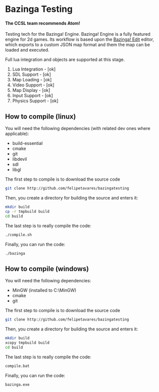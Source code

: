 Bazinga Testing
==============

#### The CCSL team recommends Atom!

Testing tech for the Bazinga! Engine.
Bazinga! Engine is a fully featured engine for 2d games.
Its workflow is based upon the [Bazinga! Edit](https://github.com/felipetavares/bazinga.v2) editor, which exports to a custom JSON
map format and them the map can be loaded and executed.

Full lua integration and objects are supported at this stage.

1. Lua Integration  - [ok]
2. SDL Support      - [ok]
3. Map Loading      - [ok]
4. Video Support    - [ok]
5. Map Display      - [ok]
6. Input Support    - [ok]
7. Physics Support  - [ok]

How to compile (linux)
----------------------

You will need the following dependencies (with related dev ones where applicable):

* build-essential
* cmake
* git
* libdevil
* sdl
* libgl

The first step to compile is to download the source code

```bash
git clone http://github.com/felipetavares/bazingatesting
```

Then, you create a directory for building the source and enters
it:

```bash
mkdir build
cp -r tmpbuild build
cd build
```

The last step is to really compile the code:

```bash
./compile.sh
```

Finally, you can run the code:

```bash
./bazinga
```

How to compile (windows)
----------------------

You will need the following dependencies:

* MinGW (installed to C:\MinGW)
* cmake
* git

The first step to compile is to download the source code

```bash
git clone http://github.com/felipetavares/bazingatesting
```

Then, you create a directory for building the source and enters
it:

```bash
mkdir build
xcopy tmpbuild build
cd build
```

The last step is to really compile the code:

```bash
compile.bat
```

Finally, you can run the code:

```bash
bazinga.exe
```
